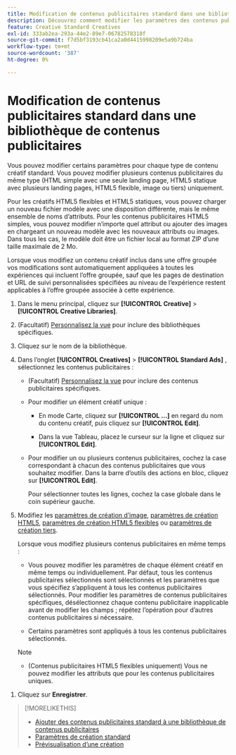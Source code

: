 ```yaml
---
title: Modification de contenus publicitaires standard dans une bibliothèque de contenus publicitaires
description: Découvrez comment modifier les paramètres des contenus publicitaires standard (non dynamiques) dans une bibliothèque de contenus publicitaires.
feature: Creative Standard Creatives
exl-id: 333ab2ea-293a-44e2-89e7-06782578318f
source-git-commit: f7d5bf3193cb41ca2a0d4415998209e5a9b724ba
workflow-type: tm+mt
source-wordcount: '387'
ht-degree: 0%

---
```


# Modification de contenus publicitaires standard dans une bibliothèque de contenus publicitaires

Vous pouvez modifier certains paramètres pour chaque type de contenu créatif standard. Vous pouvez modifier plusieurs contenus publicitaires<!-- or creative variations --> du même type (HTML simple avec une seule landing page, HTML5 statique avec plusieurs landing pages, HTML5 flexible, image ou tiers<!-- , or dynamic -->) uniquement.

Pour les créatifs HTML5 flexibles et HTML5 statiques, vous pouvez charger un nouveau fichier modèle avec une disposition différente, mais le même ensemble de noms d’attributs. Pour les contenus publicitaires HTML5 simples, vous pouvez modifier n’importe quel attribut ou ajouter des images en chargeant un nouveau modèle avec les nouveaux attributs ou images. Dans tous les cas, le modèle doit être un fichier local au format ZIP d’une taille maximale de 2 Mo.

Lorsque vous modifiez un contenu créatif inclus dans une offre groupée<!-- or creative variation --> vos modifications sont automatiquement appliquées à toutes les expériences qui incluent l’offre groupée, sauf que les pages de destination et URL de suivi personnalisées spécifiées au niveau de l’expérience restent applicables à l’offre groupée associée à cette expérience.

1. Dans le menu principal, cliquez sur **[!UICONTROL Creative]** > **[!UICONTROL Creative Libraries]**.

1. (Facultatif) [Personnalisez la vue](/help/creative/introduction/customize-data-views.md) pour inclure des bibliothèques spécifiques.

1. Cliquez sur le nom de la bibliothèque.

1. Dans l’onglet **[!UICONTROL Creatives]** > **[!UICONTROL Standard Ads]** , sélectionnez les contenus publicitaires :

   * (Facultatif) [Personnalisez la vue](/help/creative/introduction/customize-data-views.md) pour inclure des contenus publicitaires spécifiques.

   * Pour modifier un élément créatif unique :

      * En mode Carte, cliquez sur **[!UICONTROL ...]** en regard du nom du contenu créatif, puis cliquez sur **[!UICONTROL Edit]**.

      * Dans la vue Tableau, placez le curseur sur la ligne et cliquez sur **[!UICONTROL Edit]**.

   * Pour modifier un ou plusieurs contenus publicitaires, cochez la case correspondant à chacun des contenus publicitaires que vous souhaitez modifier. Dans la barre d’outils des actions en bloc, cliquez sur **[!UICONTROL Edit]**.

     Pour sélectionner toutes les lignes, cochez la case globale dans le coin supérieur gauche.

1. Modifiez les [paramètres de création d’image](/help/creative/creative-libraries/creative-settings-standard.md#creative-settings-image), [paramètres de création HTML5](/help/creative/creative-libraries/creative-settings-standard.md#creative-settings-html5), [paramètres de création HTML5 flexibles](/help/creative/creative-libraries/creative-settings-standard.md#creative-settings-flexible-html5) ou [paramètres de création tiers](/help/creative/creative-libraries/creative-settings-standard.md#creative-settings-third-party). <!-- , or [dynamic creative settings](/help/creative/creative-libraries/creative-settings-dynamic.md) -->

   Lorsque vous modifiez plusieurs contenus publicitaires en même temps :

   * Vous pouvez modifier les paramètres de chaque élément créatif en même temps ou individuellement. Par défaut, tous les contenus publicitaires sélectionnés sont sélectionnés et les paramètres que vous spécifiez s’appliquent à tous les contenus publicitaires sélectionnés. Pour modifier les paramètres de contenus publicitaires spécifiques, désélectionnez chaque contenu publicitaire inapplicable avant de modifier les champs ; répétez l’opération pour d’autres contenus publicitaires si nécessaire.

   * Certains paramètres sont appliqués à tous les contenus publicitaires sélectionnés.

   >[!NOTE]
   >
   >* (Contenus publicitaires HTML5 flexibles uniquement) Vous ne pouvez modifier les attributs que pour les contenus publicitaires uniques.<!-- May never be implemented: Also, when you update the template for a parent creative with child variations, the variations are updated with any changes to the template layout, but the attribute values for the variation aren't changed. -->

<!-- Not there as of 1/16/25. If we do add it, verify the applicable ad types:   
1. (Flexible HTML5 [or third-party should be possible, but not so] creatives; optional) Once you've made your changes, click ![]() to preview the new creative. 
-->

1. Cliquez sur **Enregistrer**.

<!-- Not there as of 1/16/25. If we do add it, add back in:
1. (Flexible HTML5 or third-party creatives; optional) Regenerate the thumbnail within the table view or cards view if the change isn't visible immediately.
-->

>[!MORELIKETHIS]
>
>* [Ajouter des contenus publicitaires standard à une bibliothèque de contenus publicitaires](creative-add-standard.md)
>* [Paramètres de création standard](/help/creative/creative-libraries/creative-settings-standard.md)
>* [Prévisualisation d’une création](/help/creative/creative-libraries/creative-preview.md)
